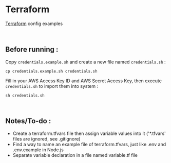 # Terraform

[Terraform](https://www.terraform.io/intro) config examples

<br />

## Before running :

Copy `credentials.example.sh` and create a new file named `credentials.sh` :
```
cp credentials.example.sh credentials.sh
```

Fill in your AWS Access Key ID and AWS Secret Access Key, then execute `credentials.sh` to import them into system :
```
sh credentials.sh
```

<br />

## Notes/To-do :

- Create a terraform.tfvars file then assign variable values into it ('*.tfvars' files are ignored, see .gitignore)
- Find a way to name an example file of terraform.tfvars, just like .env and .env.example in Node.js
- Separate variable declaration in a file named variable.tf file

